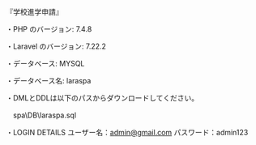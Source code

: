 『学校進学申請』

・PHP のバージョン: 7.4.8

・Laravel のバージョン: 7.22.2

・データベース: MYSQL

・データベース名: laraspa

・DMLとDDLは以下のパスからダウンロードしてください。

　spa\DB\laraspa.sql

・LOGIN DETAILS
  ユーザー名：admin@gmail.com
  パスワード：admin123
